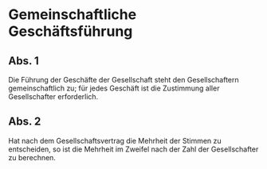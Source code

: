 # Gemeinschaftliche Geschäftsführung



## Abs. 1

 Die Führung der Geschäfte der Gesellschaft steht den Gesellschaftern gemeinschaftlich zu; für jedes Geschäft ist die Zustimmung aller Gesellschafter erforderlich.

## Abs. 2

 Hat nach dem Gesellschaftsvertrag die Mehrheit der Stimmen zu entscheiden, so ist die Mehrheit im Zweifel nach der Zahl der Gesellschafter zu berechnen. 

